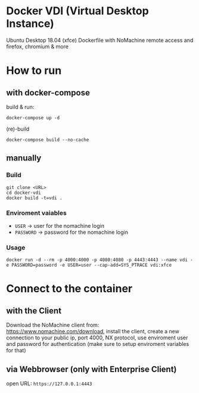 # Docker VDI (Virtual Desktop Instance)
Ubuntu Desktop 18.04 (xfce) Dockerfile with NoMachine remote access and firefox, chromium & more

# How to run
## with docker-compose
build & run:
```
docker-compose up -d
```

(re)-build
```
docker-compose build --no-cache
```

## manually
### Build

```
git clone <URL>
cd docker-vdi
docker build -t=vdi .
```


### Enviroment vaiables
* `USER` -> user for the nomachine login
* `PASSWORD` -> password for the nomachine login

### Usage

```
docker run -d --rm -p 4000:4000 -p 4080:4080 -p 4443:4443 --name vdi -e PASSWORD=password -e USER=user --cap-add=SYS_PTRACE vdi:xfce
```


# Connect to the container
## with the Client
Download the NoMachine client from: https://www.nomachine.com/download, install the client, create a new connection to your public ip, port 4000, NX protocol, use enviroment user and password for authentication (make sure to setup enviroment variables for that)

## via Webbrowser (only with Enterprise Client)
open URL: `https://127.0.0.1:4443`
